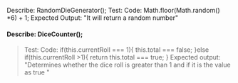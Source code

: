 Describe: RandomDieGenerator();
Test: 
Code:
Math.floor(Math.random() *6) + 1;
Expected Output: "It will return a random number"

#### Describe: DiceCounter();
>Test: 
>Code:
if(this.currentRoll === 1){
    this.total === false;
  }else if(this.currentRoll >1){
    return this.total === true; 
  }
Expected output: "Determines whether the dice roll is greater than 1 and if it is the value as true "